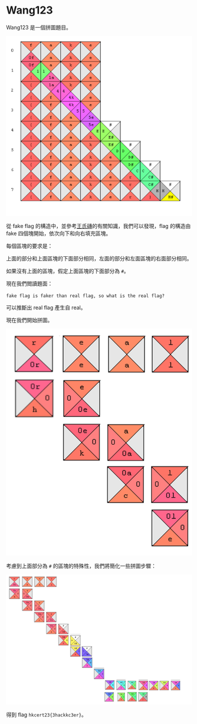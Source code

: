 # Wang123

Wang123 是一個拼圖題目。

![1699885443604](image/wang123/1699885443604.png)

從 fake flag 的構造中，並參考[王氏磚](https://zh.wikipedia.org/zh-hk/%E7%8E%8B%E6%B0%8F%E7%A3%9A)的有關知識，我們可以發現，flag 的構造由 fake 四個塊開始，依次向下和向右填充區塊。

每個區塊的要求是：

上面的部分和上面區塊的下面部分相同，左面的部分和左面區塊的右面部分相同。

如果沒有上面的區塊，假定上面區塊的下面部分為 `#`。

現在我們閲讀題面：

`fake flag is faker than real flag, so what is the real flag?`

可以推斷出 real flag 產生自 real。

現在我們開始拼圖。

![1699885910694](image/wang123/1699885910694.png)

考慮到上面部分為 `#` 的區塊的特殊性，我們將簡化一些拼圖步驟：

![1699886063463](image/wang123/1699886063463.png)

得到 flag `hkcert23{3hackkc3er}`。